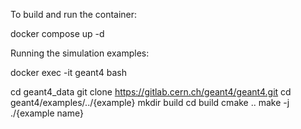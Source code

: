 To build and run the container:

docker compose up -d

Running the simulation examples:

docker exec -it geant4 bash

cd geant4_data
git clone https://gitlab.cern.ch/geant4/geant4.git
cd geant4/examples/../{example}
mkdir build
cd build
cmake ..
make -j
./{example name}